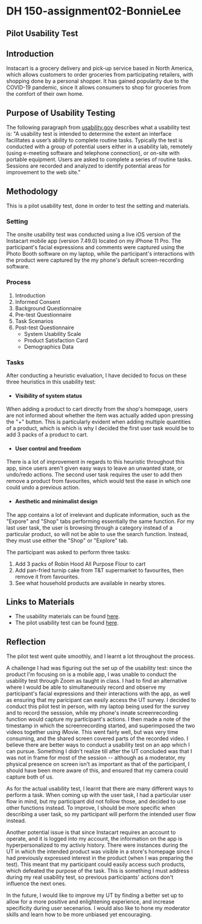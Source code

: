 # DH 150-assignment02-BonnieLee

## Pilot Usability Test

## Introduction
Instacart is a grocery delivery and pick-up service based in North America, which allows customers to order groceries from participating retailers, with shopping done by a personal shopper. It has gained popularity due to the COVID-19 pandemic, since it allows consumers to shop for groceries from the comfort of their own home.

## Purpose of Usability Testing
The following paragraph from [usability.gov](usability.gov) describes what a usability test is: "A usability test is intended to determine the extent an interface facilitates a user’s ability to complete routine tasks. Typically the test is conducted with a group of potential users either in a usability lab, remotely (using e-meeting software and telephone connection), or on-site with portable equipment. Users are asked to complete a series of routine tasks. Sessions are recorded and analyzed to identify potential areas for improvement to the web site."

## Methodology
This is a pilot usability test, done in order to test the setting and materials.

### Setting
The onsite usability test was conducted using a live iOS version of the Instacart mobile app (version 7.49.0) located on my iPhone 11 Pro. The participant's facial expressions and comments were captured using the Photo Booth software on my laptop, while the participant's interactions with the product were captured by the my phone's default screen-recording software.

### Process
1. Introduction
2. Informed Consent
3. Background Questionnaire
4. Pre-test Questionnaire
5. Task Scenarios
6. Post-test Questionnaire
    * System Usability Scale 
    * Product Satisfaction Card
    * Demographics Data
  
### Tasks
After conducting a heuristic evaluation, I have decided to focus on these three heuristics in this usability test:
* #### Visibility of system status
When adding a product to cart directly from the shop's homepage, users are not informed about whether the item was actually added upon pressing the "+" button. This is particularly evident when adding multiple quantities of a product, which is which is why I decided the first user task would be to add 3 packs of a product to cart.

* #### User control and freedom
There is a lot of improvement in regards to this heuristic throughout this app, since users aren't given easy ways to leave an unwanted state, or undo/redo actions. The second user task requires the user to add then remove a product from favourites, which would test the ease in which one could undo a previous action.

* #### Aesthetic and minimalist design
The app contains a lot of irrelevant and duplicate information, such as the "Expore" and "Shop" tabs performing essentially the same function. For my last user task, the user is browsing through a category instead of a particular product, so will not be able to use the search function. Instead, they must use either the "Shop" or "Explore" tab.

The participant was asked to perform three tasks:
1. Add 3 packs of Robin Hood All Purpose Flour to cart
2. Add pan-fried turnip cake from T&T supermarket to favourites, then remove it from favourites.
3. See what household products are available in nearby stores.

## Links to Materials
* The usability materials can be found [here](https://forms.gle/yjHVC9YZDFuUt9nu6).
* The pilot usability test can be found [here](https://drive.google.com/file/d/1ykYMlJmhDOPQiY7W42mjcfz9yfCg7GMB/view?usp=sharing).

## Reflection
The pilot test went quite smoothly, and I learnt a lot throughout the process. 

A challenge I had was figuring out the set up of the usability test: since the product I'm focusing on is a mobile app, I was unable to conduct the usability test through Zoom as taught in class. I had to find an alternative where I would be able to simultaneously record and observe my participant's facial expressions and their interactions with the app, as well as ensuring that my paricipant can easily access the UT survey. I decided to conduct this pilot test in person, with my laptop being used for the survey and to record the sesssion, while my phone's innate screenrecording function would capture my participant's actions. I then made a note of the timestamp in which the screenrecording started, and superimposed the two videos together using iMovie. This went fairly well, but was very time consuming, and the shared screen covered parts of the recorded video. I believe there are better ways to conduct a usability test on an app which I can pursue. Something I didn't realize till after the UT concluded was that I was not in frame for most of the session -- although as a moderator, my physical presence on screen isn't as important as that of the participant, I should have been more aware of this, and ensured that my camera could capture both of us.

As for the actual usability test, I learnt that there are many different ways to perform a task. When coming up with the user task, I had a particular user flow in mind, but my participant did not follow those, and decided to use other functions instead. To improve, I should be more specific when describing a user task, so my participant will perform the intended user flow instead.

Another potential issue is that since Instacart requires an account to operate, and it is logged into my account, the information on the app is hyperpersonalized to my activiy history. There were instances during the UT in which the intended product was visible in a store's homepage since I had previously expressed interest in the product (when I was preparing the test). This meant that my participant could easily access such products, which defeated the purpose of the task. This is something I must address during my real usability test, so previous participants' actions don't influence the next ones.

In the future, I would like to improve my UT by finding a better set up to allow for a more positive and enlightening experience, and increase specificity during user secenarios. I would also like to hone my moderator skills and learn how to be more unbiased yet encouraging. 
